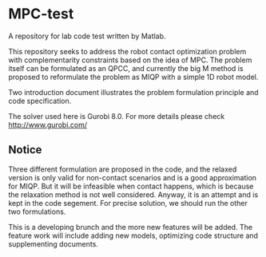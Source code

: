 # MPC-test
A repository for lab code test written by Matlab.

This repository seeks to address the robot contact optimization problem with complementarity constraints based on the idea of MPC. The problem itself can be formulated as an QPCC, and currently the big M method is proposed to reformulate the problem as MIQP with a simple 1D robot model.

Two introduction document illustrates the problem formulation principle and code specification.

The solver used here is Gurobi 8.0. For more details please check http://www.gurobi.com/

## Notice
Three different formulation are proposed in the code, and the relaxed version is only valid for non-contact scenarios and is a good approximation for MIQP. But it will be infeasible when contact happens, which is because the relaxation method is not well considered. Anyway, it is an attempt and is kept in the code segement. For precise solution, we should run the other two formulations.

This is a developing brunch and the more new features will be added. The feature work will include adding new models, optimizing code structure and supplementing documents.
